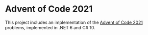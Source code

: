 # Advent of Code 2021

This project includes an implementation of the [Advent of Code 2021](https://adventofcode.com/2021) problems, implemented in .NET 6 and C# 10.
